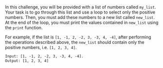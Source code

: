 In this challenge, you will be provided with a list of numbers called `my_list`. Your task is to go through this list and use a loop to select only the positive numbers. Then, you must add these numbers to a new list called `new_list`. At the end of the loop, you must print the values contained in `new_list` using the `print` function.

For example, if the list is `[1, -1, 2, -2, 3, -3, 4, -4]`, after performing the operations described above, the `new_list` should contain only the positive numbers, i.e. `[1, 2, 3, 4]`.

```txt
Input: [1, -1, 2, -2, 3, -3, 4, -4].
Output: [1, 2, 3, 4]
```